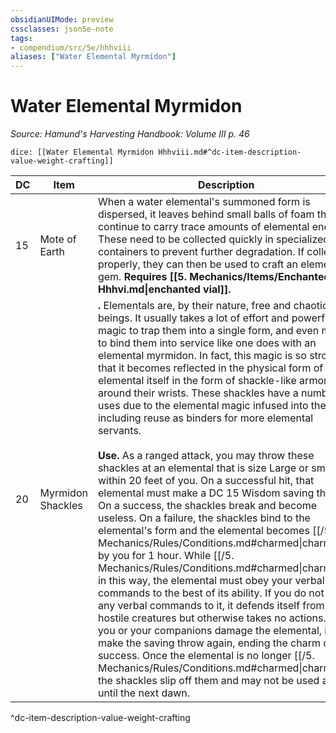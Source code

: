 ```yaml
---
obsidianUIMode: preview
cssclasses: json5e-note
tags:
- compendium/src/5e/hhhviii
aliases: ["Water Elemental Myrmidon"]
---
```

# Water Elemental Myrmidon
*Source: Hamund's Harvesting Handbook: Volume III p. 46* 

`dice: [[Water Elemental Myrmidon Hhhviii.md#^dc-item-description-value-weight-crafting]]`

| DC | Item | Description | Value | Weight | Crafting |
|----|------|-------------|-------|--------|----------|
| 15 | Mote of Earth | When a water elemental's summoned form is dispersed, it leaves behind small balls of foam that continue to carry trace amounts of elemental energy. These need to be collected quickly in specialized containers to prevent further degradation. If collected properly, they can then be used to craft an elemental gem. **Requires [[5. Mechanics/Items/Enchanted Vial Hhhvi.md\|enchanted vial]].** | 100 gp | 1 lb | [[5. Mechanics/Items/Elemental Gem Emerald.md\|Elemental Gem, Emerald]] |
| 20 | Myrmidon Shackles | **.** Elementals are, by their nature, free and chaotic beings. It usually takes a lot of effort and powerful magic to trap them into a single form, and even more to bind them into service like one does with an elemental myrmidon. In fact, this magic is so strong, that it becomes reflected in the physical form of the elemental itself in the form of shackle-like armor around their wrists. These shackles have a number of uses due to the elemental magic infused into them, including reuse as binders for more elemental servants.<br /><br />**Use.** As a ranged attack, you may throw these shackles at an elemental that is size Large or smaller within 20 feet of you. On a successful hit, that elemental must make a DC 15 Wisdom saving throw. On a success, the shackles break and become useless. On a failure, the shackles bind to the elemental's form and the elemental becomes [[/5. Mechanics/Rules/Conditions.md#charmed\|charmed]] by you for 1 hour. While [[/5. Mechanics/Rules/Conditions.md#charmed\|charmed]] in this way, the elemental must obey your verbal commands to the best of its ability. If you do not issue any verbal commands to it, it defends itself from hostile creatures but otherwise takes no actions. If you or your companions damage the elemental, it may make the saving throw again, ending the charm on a success. Once the elemental is no longer [[/5. Mechanics/Rules/Conditions.md#charmed\|charmed]], the shackles slip off them and may not be used again until the next dawn. | 285 gp | 6 lb | [[5. Mechanics/Items/Elemental Armlets Hhhviii.md\|Elemental Armlets]] |
^dc-item-description-value-weight-crafting